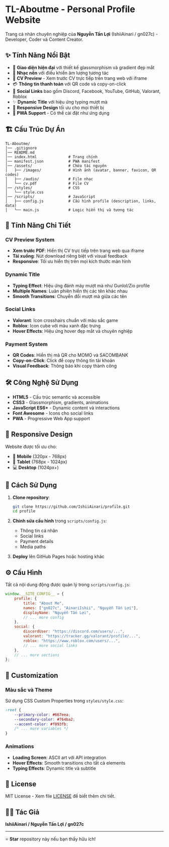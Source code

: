 # TL-Aboutme - Personal Profile Website

Trang cá nhân chuyên nghiệp của **Nguyễn Tấn Lợi** (IshiiAinari / gn027c) - Developer, Coder và Content Creator.

## ✨ Tính Năng Nổi Bật

- 🎨 **Giao diện hiện đại** với thiết kế glassmorphism và gradient đẹp mắt
- 🎵 **Nhạc nền** với điều khiển âm lượng tương tác
- 📄 **CV Preview** - Xem trước CV trực tiếp trên trang web với iframe
- 💳 **Thông tin thanh toán** với QR code và copy-on-click
- 🔗 **Social Links** bao gồm Discord, Facebook, YouTube, GitHub, Valorant, Roblox
- ✨ **Dynamic Title** với hiệu ứng typing mượt mà
- 📱 **Responsive Design** tối ưu cho mọi thiết bị
- 🚀 **PWA Support** - Có thể cài đặt như ứng dụng

## 🏗️ Cấu Trúc Dự Án

```
TL-Aboutme/
│── .gitignore
│── README.md
│── index.html              # Trang chính
│── manifest.json           # PWA manifest
│── /assets/                # Chứa tài nguyên
│   ├── /images/            # Hình ảnh (avatar, banner, favicon, QR codes)
│   ├── /audio/             # File nhạc
│   └── cv.pdf              # File CV
│── /styles/                # CSS
│   └── style.css
│── /scripts/               # JavaScript
│   ├── config.js           # Cấu hình profile (description, links, data)
│   └── main.js             # Logic hiển thị và tương tác
```

## 🎯 Tính Năng Chi Tiết

### CV Preview System
- **Xem trước PDF**: Hiển thị CV trực tiếp trên trang web qua iframe
- **Tải xuống**: Nút download riêng biệt với visual feedback
- **Responsive**: Tối ưu hiển thị trên mọi kích thước màn hình

### Dynamic Title
- **Typing Effect**: Hiệu ứng đánh máy mượt mà như Gunlol/Zio profile
- **Multiple Names**: Luân phiên hiển thị các tên khác nhau
- **Smooth Transitions**: Chuyển đổi mượt mà giữa các tên

### Social Links
- **Valorant**: Icon crosshairs chuẩn với màu sắc game
- **Roblox**: Icon cube với màu xanh đặc trưng
- **Hover Effects**: Hiệu ứng hover đẹp mắt và chuyên nghiệp

### Payment System
- **QR Codes**: Hiển thị mã QR cho MOMO và SACOMBANK
- **Copy-on-Click**: Click để copy thông tin tài khoản
- **Visual Feedback**: Thông báo khi copy thành công

## 🛠️ Công Nghệ Sử Dụng

- **HTML5** - Cấu trúc semantic và accessible
- **CSS3** - Glassmorphism, gradients, animations
- **JavaScript ES6+** - Dynamic content và interactions
- **Font Awesome** - Icons cho social links
- **PWA** - Progressive Web App support

## 📱 Responsive Design

Website được tối ưu cho:
- 📱 **Mobile** (320px - 768px)
- 📱 **Tablet** (768px - 1024px)
- 💻 **Desktop** (1024px+)

## 🚀 Cách Sử Dụng

1. **Clone repository**:
   ```bash
   git clone https://github.com/IshiiAinari/profile.git
   cd profile
   ```

2. **Chỉnh sửa cấu hình** trong `scripts/config.js`:
   - Thông tin cá nhân
   - Social links
   - Payment details
   - Media paths

3. **Deploy** lên GitHub Pages hoặc hosting khác

## ⚙️ Cấu Hình

Tất cả nội dung động được quản lý trong `scripts/config.js`:

```javascript
window.__SITE_CONFIG__ = {
    profile: {
        title: "About Me",
        names: ["gn027c", "AinariIshii", "Nguyễn Tấn Lợi"],
        displayName: "Nguyễn Tấn Lợi",
        // ... more config
    },
    social: {
        discordUser: "https://discord.com/users/...",
        valorant: "https://tracker.gg/valorant/profile/...",
        roblox: "https://www.roblox.com/users/...",
        // ... more social links
    },
    // ... more sections
};
```

## 🎨 Customization

### Màu sắc và Theme
Sử dụng CSS Custom Properties trong `styles/style.css`:
```css
:root {
    --primary-color: #667eea;
    --secondary-color: #764ba2;
    --accent-color: #f093fb;
    /* ... more variables */
}
```

### Animations
- **Loading Screen**: ASCII art với API integration
- **Hover Effects**: Smooth transitions cho tất cả elements
- **Typing Effects**: Dynamic title và subtitle

## 📄 License

MIT License - Xem file [LICENSE](LICENSE) để biết thêm chi tiết.

## 👨‍💻 Tác Giả

**IshiiAinari / Nguyễn Tấn Lợi / gn027c**

---

⭐ **Star** repository này nếu bạn thấy hữu ích!